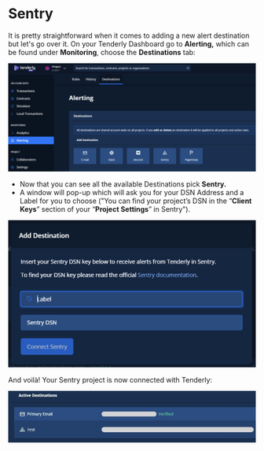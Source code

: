 # Sentry



It is pretty straightforward when it comes to adding a new alert destination but let's go over it. On your Tenderly Dashboard go to **Alerting,** which can be found under **Monitoring**, choose the **Destinations** tab:

![](../../../../.gitbook/assets/image%20%2829%29.png)

* Now that you can see all the available Destinations pick **Sentry.** 
* A window will pop-up which will ask you for your DSN Address and a Label for you to choose \("You can find your project’s DSN in the “**Client Keys**” section of your “**Project Settings**” in Sentry"\).

![](../../../../.gitbook/assets/image%20%2843%29.png)

And voilà! Your Sentry project is now connected with Tenderly:

![](../../../../.gitbook/assets/image%20%2827%29.png)

